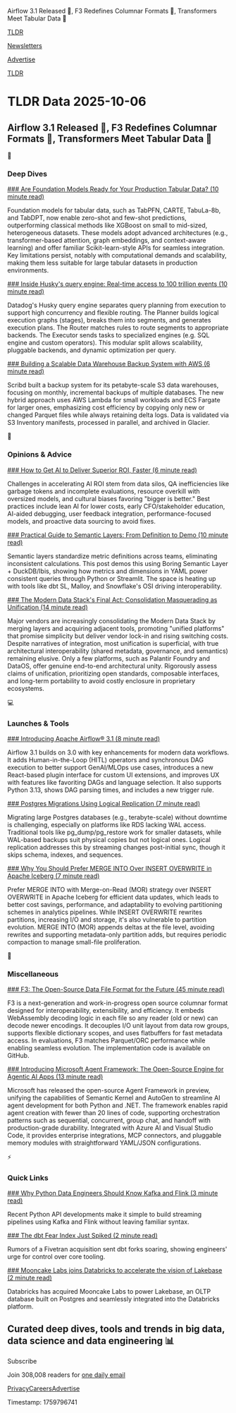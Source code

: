 Airflow 3.1 Released 🚀, F3 Redefines Columnar Formats 🔄, Transformers Meet Tabular Data 🧠

[TLDR](/)

[Newsletters](/newsletters)

[Advertise](https://advertise.tldr.tech/)

[TLDR](/)

# TLDR Data 2025-10-06

## Airflow 3.1 Released 🚀, F3 Redefines Columnar Formats 🔄, Transformers Meet Tabular Data 🧠

📱

### Deep Dives

[### Are Foundation Models Ready for Your Production Tabular Data? (10 minute read)](https://towardsdatascience.com/foundation-models-in-tabular-data/?utm_source=tldrdata)

Foundation models for tabular data, such as TabPFN, CARTE, TabuLa-8b, and TabDPT, now enable zero-shot and few-shot predictions, outperforming classical methods like XGBoost on small to mid-sized, heterogeneous datasets. These models adopt advanced architectures (e.g., transformer-based attention, graph embeddings, and context-aware learning) and offer familiar Scikit-learn-style APIs for seamless integration. Key limitations persist, notably with computational demands and scalability, making them less suitable for large tabular datasets in production environments.

[### Inside Husky's query engine: Real-time access to 100 trillion events (10 minute read)](https://www.datadoghq.com/blog/engineering/husky-query-architecture/?utm_source=tldrdata)

Datadog's Husky query engine separates query planning from execution to support high concurrency and flexible routing. The Planner builds logical execution graphs (stages), breaks them into segments, and generates execution plans. The Router matches rules to route segments to appropriate backends. The Executor sends tasks to specialized engines (e.g. SQL engine and custom operators). This modular split allows scalability, pluggable backends, and dynamic optimization per query.

[### Building a Scalable Data Warehouse Backup System with AWS (6 minute read)](https://tech.scribd.com/blog/2025/building-scalable-data-warehouse-backup-system.html?utm_source=tldrdata)

Scribd built a backup system for its petabyte-scale S3 data warehouses, focusing on monthly, incremental backups of multiple databases. The new hybrid approach uses AWS Lambda for small workloads and ECS Fargate for larger ones, emphasizing cost efficiency by copying only new or changed Parquet files while always retaining delta logs. Data is validated via S3 Inventory manifests, processed in parallel, and archived in Glacier.

🚀

### Opinions & Advice

[### How to Get AI to Deliver Superior ROI, Faster (6 minute read)](https://www.datasciencecentral.com/how-to-get-ai-to-deliver-superior-roi-faster/?utm_source=tldrdata)

Challenges in accelerating AI ROI stem from data silos, QA inefficiencies like garbage tokens and incomplete evaluations, resource overkill with oversized models, and cultural biases favoring "bigger is better." Best practices include lean AI for lower costs, early CFO/stakeholder education, AI-aided debugging, user feedback integration, performance-focused models, and proactive data sourcing to avoid fixes.

[### Practical Guide to Semantic Layers: From Definition to Demo (10 minute read)](https://rasmusengelbrecht.substack.com/p/practical-guide-to-semantic-layers?utm_source=tldrdata)

Semantic layers standardize metric definitions across teams, eliminating inconsistent calculations. This post demos this using Boring Semantic Layer + DuckDB/Ibis, showing how metrics and dimensions in YAML power consistent queries through Python or Streamlit. The space is heating up with tools like dbt SL, Malloy, and Snowflake's OSI driving interoperability.

[### The Modern Data Stack's Final Act: Consolidation Masquerading as Unification (14 minute read)](https://moderndata101.substack.com/p/the-modern-data-stacks-final-act?utm_source=tldrdata)

Major vendors are increasingly consolidating the Modern Data Stack by merging layers and acquiring adjacent tools, promoting "unified platforms" that promise simplicity but deliver vendor lock-in and rising switching costs. Despite narratives of integration, most unification is superficial, with true architectural interoperability (shared metadata, governance, and semantics) remaining elusive. Only a few platforms, such as Palantir Foundry and DataOS, offer genuine end-to-end architectural unity. Rigorously assess claims of unification, prioritizing open standards, composable interfaces, and long-term portability to avoid costly enclosure in proprietary ecosystems.

💻

### Launches & Tools

[### Introducing Apache Airflow® 3.1 (8 minute read)](https://www.astronomer.io/blog/introducing-apache-airflow-3-1/?utm_source=tldrdata)

Airflow 3.1 builds on 3.0 with key enhancements for modern data workflows. It adds Human-in-the-Loop (HITL) operators and synchronous DAG execution to better support GenAI/MLOps use cases, introduces a new React-based plugin interface for custom UI extensions, and improves UX with features like favoriting DAGs and language selection. It also supports Python 3.13, shows DAG parsing times, and includes a new trigger rule.

[### Postgres Migrations Using Logical Replication (7 minute read)](https://www.crunchydata.com/blog/postgres-migrations-using-logical-replication?utm_source=tldrdata)

Migrating large Postgres databases (e.g., terabyte-scale) without downtime is challenging, especially on platforms like RDS lacking WAL access. Traditional tools like pg\_dump/pg\_restore work for smaller datasets, while WAL-based backups suit physical copies but not logical ones. Logical replication addresses this by streaming changes post-initial sync, though it skips schema, indexes, and sequences.

[### Why You Should Prefer MERGE INTO Over INSERT OVERWRITE in Apache Iceberg (7 minute read)](https://medium.com/expedia-group-tech/why-you-should-prefer-merge-into-over-insert-overwrite-in-apache-iceberg-b6b130cc27d2?utm_source=tldrdata)

Prefer MERGE INTO with Merge-on-Read (MOR) strategy over INSERT OVERWRITE in Apache Iceberg for efficient data updates, which leads to better cost savings, performance, and adaptability to evolving partitioning schemes in analytics pipelines. While INSERT OVERWRITE rewrites partitions, increasing I/O and storage, it's also vulnerable to partition evolution. MERGE INTO (MOR) appends deltas at the file level, avoiding rewrites and supporting metadata-only partition adds, but requires periodic compaction to manage small-file proliferation.

🎁

### Miscellaneous

[### F3: The Open-Source Data File Format for the Future (45 minute read)](https://db.cs.cmu.edu/papers/2025/zeng-sigmod2025.pdf?utm_source=tldrdata)

F3 is a next-generation and work-in-progress open source columnar format designed for interoperability, extensibility, and efficiency. It embeds WebAssembly decoding logic in each file so any reader (old or new) can decode newer encodings. It decouples I/O unit layout from data row groups, supports flexible dictionary scopes, and uses flatbuffers for fast metadata access. In evaluations, F3 matches Parquet/ORC performance while enabling seamless evolution. The implementation code is available on GitHub.

[### Introducing Microsoft Agent Framework: The Open-Source Engine for Agentic AI Apps (13 minute read)](https://devblogs.microsoft.com/foundry/introducing-microsoft-agent-framework-the-open-source-engine-for-agentic-ai-apps/?utm_source=tldrdata)

Microsoft has released the open-source Agent Framework in preview, unifying the capabilities of Semantic Kernel and AutoGen to streamline AI agent development for both Python and .NET. The framework enables rapid agent creation with fewer than 20 lines of code, supporting orchestration patterns such as sequential, concurrent, group chat, and handoff with production-grade durability. Integrated with Azure AI and Visual Studio Code, it provides enterprise integrations, MCP connectors, and pluggable memory modules with straightforward YAML/JSON configurations.

⚡️

### Quick Links

[### Why Python Data Engineers Should Know Kafka and Flink (3 minute read)](https://thenewstack.io/why-python-data-engineers-should-know-kafka-and-flink/?utm_source=tldrdata)

Recent Python API developments make it simple to build streaming pipelines using Kafka and Flink without leaving familiar syntax.

[### The dbt Fear Index Just Spiked (2 minute read)](https://www.linkedin.com/posts/olaslett_the-dbt-fear-index-just-spiked-the-activity-7379468972464816128-PpRq?utm_source=tldrdata)

Rumors of a Fivetran acquisition sent dbt forks soaring, showing engineers' urge for control over core tooling.

[### Mooncake Labs joins Databricks to accelerate the vision of Lakebase (2 minute read)](https://www.databricks.com/blog/mooncake-labs-joins-databricks-accelerate-vision-lakebase?utm_source=tldrdata)

Databricks has acquired Mooncake Labs to power Lakebase, an OLTP database built on Postgres and seamlessly integrated into the Databricks platform.

## Curated deep dives, tools and trends in big data, data science and data engineering 📊

Subscribe

Join 308,008 readers for [one daily email](/api/latest/data)

[Privacy](/privacy)[Careers](https://jobs.ashbyhq.com/tldr.tech)[Advertise](/data/advertise)

Timestamp: 1759796741